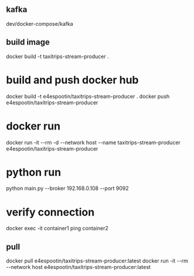 
## kafka
dev/docker-compose/kafka

## build image
docker build -t taxitrips-stream-producer .
# build and push docker hub
docker build -t e4espootin/taxitrips-stream-producer .
docker push e4espootin/taxitrips-stream-producer



# docker run
docker run -it --rm -d --network host --name taxitrips-stream-producer e4espootin/taxitrips-stream-producer 
# python run
python main.py --broker 192.168.0.108 --port 9092

# verify connection
docker exec -it container1 ping container2

## pull
docker pull e4espootin/taxitrips-stream-producer:latest
docker run -it --rm --network host e4espootin/taxitrips-stream-producer:latest 